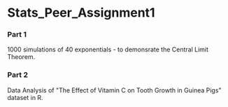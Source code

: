 # Stats_Peer_Assignment1
### Part 1
1000 simulations of 40 exponentials - to demonsrate the Central Limit Theorem.
### Part 2
Data Analysis of "The Effect of Vitamin C on Tooth Growth in Guinea Pigs" dataset in R.